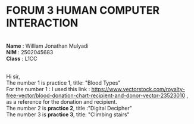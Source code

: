<h1> FORUM 3 HUMAN COMPUTER INTERACTION</h1><br>
<b>Name</b> : William Jonathan Mulyadi<br>
<b>NIM</b> : 2502045683<br>
<b>Class</b> : L1CC<br><br>

Hi sir,<br> 
The number 1 is practice 1, title: "Blood Types"<br>
For the number 1 : I used this link : https://www.vectorstock.com/royalty-free-vector/blood-donation-chart-recipient-and-donor-vector-23523010 ,<br>
as a reference for the donation and recipient.<br>
The number 2 is <b>practice 2</b>, title :"Digital Decipher"<br>
  The number 3 is <b>practice 3</b>, title: "Climbing stairs"<br>
